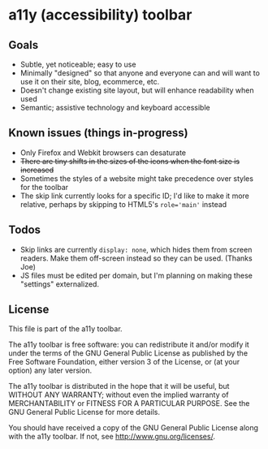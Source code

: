 # a11y (accessibility) toolbar

## Goals
* Subtle, yet noticeable; easy to use
* Minimally "designed" so that anyone and everyone can and will want to use it on their site, blog, ecommerce, etc.
* Doesn't change existing site layout, but will enhance readability when used
* Semantic; assistive technology and keyboard accessible

## Known issues (things in-progress)

* Only Firefox and Webkit browsers can desaturate
* ~~There are tiny shifts in the sizes of the icons when the font size is increased~~
* Sometimes the styles of a website might take precedence over styles for the toolbar
* The skip link currently looks for a specific ID; I'd like to make it more relative, perhaps by skipping to HTML5's `role='main'` instead


## Todos

* Skip links are currently `display: none`, which hides them from screen readers. Make them off-screen instead so they can be used. (Thanks Joe)
* JS files must be edited per domain, but I'm planning on making these "settings" externalized.

## License

This file is part of the a11y toolbar.

The a11y toolbar is free software: you can redistribute it and/or modify
it under the terms of the GNU General Public License as published by
the Free Software Foundation, either version 3 of the License, or
(at your option) any later version.

The a11y toolbar is distributed in the hope that it will be useful,
but WITHOUT ANY WARRANTY; without even the implied warranty of
MERCHANTABILITY or FITNESS FOR A PARTICULAR PURPOSE.  See the
GNU General Public License for more details.

You should have received a copy of the GNU General Public License
along with the a11y toolbar.  If not, see <http://www.gnu.org/licenses/>.

